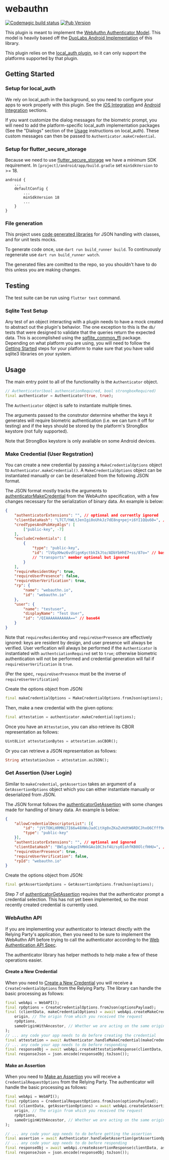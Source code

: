 # webauthn

[![Codemagic build status](https://api.codemagic.io/apps/633340e00c4aebaccd791790/633340e00c4aebaccd79178f/status_badge.svg)](https://codemagic.io/apps/633340e00c4aebaccd791790/633340e00c4aebaccd79178f/latest_build)
[![Pub Version](https://img.shields.io/pub/v/webauthn)](https://pub.dev/packages/webauthn)

This plugin is meant to implement the [WebAuthn Authenticator Model](https://www.w3.org/TR/webauthn/#sctn-authenticator-model). This model is heavily based off the [DuoLabs Android Implementation](https://github.com/duo-labs/android-webauthn-authenticator) of this library.

This plugin relies on the [local_auth plugin](https://pub.dev/packages/local_auth), so it can only support the platforms supported by that plugin.

## Getting Started

### Setup for local_auth

We rely on local_auth in the background, so you need to configure your apps to work properly
with this plugin. See the [iOS Integration](https://pub.dev/packages/local_auth#ios-integration) and [Android Integration](https://pub.dev/packages/local_auth#android-integration) sections.

If you want customize the dialog messages for the biometric prompt, you will need to add the platform-specific local_auth implementation packages (See the "Dialogs" section of the [Usage](https://pub.dev/packages/local_auth#usage) instructions on local_auth). These custom messages can then be passed to `Authenticator.makeCredential`.

### Setup for flutter_secure_storage

Because we need to use [flutter_secure_storage](https://pub.dev/packages/flutter_secure_storage) we have a minimum SDK requirement.
In `[project]/android/app/build.gradle` set `minSdkVersion` to >= 18.

```
android {
    ...
    defaultConfig {
        ...
        minSdkVersion 18
        ...
    }
}
```

### File generation

This project uses [code generated libraries](https://docs.flutter.dev/development/data-and-backend/json#serializing-json-using-code-generation-libraries) for JSON handling with classes, and for unit tests mocks.

To generate code once, use `dart run build_runner build`. To continuously regenerate use `dart run build_runner watch`.

The generated files are comitted to the repo, so you shouldn't have to do this unless you are making changes.

## Testing

The test suite can be run using `flutter test` command.

### Sqlite Test Setup

Any test of an object interacting with a plugin needs to have a mock created to abstract out the plugin's behavior. The one exception to this is the `db/` tests that were designed to validate that the queries return the expected data. This is accomplished using the [sqflite_common_ffi](https://pub.dev/packages/sqflite_common_ffi) package. Depending on what platform you are using, you will need to follow the [Getting Started](https://pub.dev/packages/sqflite_common_ffi#getting-started) steps for your platform to make sure that you have valid sqlite3 libraries on your system.

## Usage

The main entry point to all of the functionality is the `Authenticator` object.

```dart
// Authenticator(bool authencationRequired, bool strongboxRequired)
final authenticator = Authenticator(true, true);
```

The `Authenticator` object is safe to instantiate multiple times.

The arguments passed to the construtor determine whether the keys it generates will require biometric authentication (i.e. we can turn it off for testing) and if the keys should be stored by the platform's StrongBox keystore (not fully supported).

Note that StrongBox keystore is only available on some Android devices.

### Make Credential (User Regstration)

You can create a new credential by passing a `MakeCredentialOptions` object to `Authenticator.makeCredential()`. A `MakeCredentialOptions` object can be instantiated manually or can be deserialized from the following JSON format.

The JSON format mostly tracks the arguments to [authenticatorMakeCredential](https://www.w3.org/TR/webauthn/#sctn-op-make-cred) from the WebAuthn specification, with a few changes necessary for the serialization of binary data. An example is below:
```json
{
    "authenticatorExtensions": "", // optional and currently ignored
    "clientDataHash": "LTCT/hWLtJenIgi0oUhkJz7dE8ng+pej+i6YI1QQu60=", // base64
    "credTypesAndPubKeyAlgs": [
        ["public-key", -7]
    ],
    "excludeCredentials": [
        {
            "type": "public-key",
            "id": "lVGyXHwz6vdYignKyctbkIkJto/ADbYbHhE7+ss/87o=" // base64
            // "transports" member optional but ignored
        }
    ],
    "requireResidentKey": true,
    "requireUserPresence": false,
    "requireUserVerification": true,
    "rp": {
        "name": "webauthn.io",
        "id": "webauthn.io"
    },
    "user": {
        "name": "testuser",
        "displayName": "Test User",
        "id": "/QIAAAAAAAAAAA==" // base64
    }
}
```

Note that `requiresResidentKey` and `requireUserPresence` are effectively ignored: keys are resident by design, and user presence will always be verified. User verfication will always be performed if the `Authenticator` is instantiated with `authentciationRequired` set to `true`; otherwise biometric authentication will not be performed and credential generation will fail if `requireUserVerification` is `true`.

(Per the spec, `requireUserPresence` must be the inverse of `requireUserVerification`)

Create the options object from JSON:
```dart
final makeCredentialOptions = MakeCredentialOptions.fromJson(options);
```

Then, make a new credential with the given options:
```dart
final attestation = authenticator.makeCredential(options);
```

Once you have an `Attestation`, you can also retrieve its CBOR representation as follows:
```dart
Uint8List attestationBytes = attestation.asCBOR();
```

Or you can retrieve a JSON representation as follows:
```dart
String attestationJson = attestation.asJSON();
```

### Get Assertion (User Login)

Similar to `makeCredential`, `getAssertion` takes an argument of a `GetAssertionOptions` object which you can either instantiate manually or deserialized from JSON.

The JSON format follows the [authenticatorGetAssertion](https://www.w3.org/TR/webauthn/#sctn-op-get-assertion) with some changes made for handling of binary data. An example is below:

```json
{
    "allowCredentialDescriptorList": [{
        "id": "jVtTOKLHRMN17I66w48XWuJadCitXg0xZKaZvHdtW6RDCJhxO6Cfff9qbYnZiMQ1pl8CzPkXcXEHwpQYFknN2w==", // base64
        "type": "public-key"
    }],
    "authenticatorExtensions": "", // optional and ignored
    "clientDataHash": "BWlg/oAqeIhMHkGAo10C3sf4U/sy0IohfKB0OlcfHHU=", // base64
    "requireUserPresence": true,
    "requireUserVerification": false,
    "rpId": "webauthn.io"
}
```

Create the options object from JSON:
```dart
final getAssertionOptions = GetAssertionOptions.fromJson(options);
```

Step 7 of [authenticatorGetAssertion](https://www.w3.org/TR/webauthn/#sctn-op-get-assertion) requires that the authenticator prompt a credential selection. This has not yet been implemented, so the most recently created credential is currently used.

### WebAuthn API

If you are implementing your authenticator to interact directly with the Relying Party's application, then you need to be sure to implement the WebAuthn API before trying to call the authenticator according to the [Web Authentication API Spec](https://www.w3.org/TR/webauthn/#sctn-api).

The authenticator library has helper methods to help make a few of these operations easier.

#### Create a New Credential

When you need to [Create a New Credential](https://www.w3.org/TR/webauthn/#sctn-createCredential) you will receive a `CreateCredentialOptions` from the Relying Party. The library can handle the basic processing as follows:

```dart
final webApi = WebAPI();
final rpOptions = CreateCredentialOptions.fromJson(optionsPayload);
final (clientData, makeCredentialOptions) = await webApi.createMakeCredentialOptions(
    origin, // The origin from which you received the request
    rpOptions,
    sameOriginWithAncestor, // Whether we are acting on the same origin
);
// ... any code your app needs to do before creating the credential
final attestation = await Authenticator.handleMakeCredential(makeCredentialOptions);
// ... any code your app needs to do before responding
final responseObj = await webApi.createAttestationResponse(clientData, attestation);
final responseJson = json.encode(responseObj.toJson());
```

#### Make an Assertion

When you need to [Make an Assertion](https://www.w3.org/TR/webauthn/#sctn-getAssertion) you will receive a `CredentialRequestOptions` from the Relying Party. The authenticator will handle the basic processing as follows:

```dart
final webApi = WebAPI();
final rpOptions = CredentialRequestOptions.fromJson(optionsPayload);
final (clientData, getAssertionOptions) = await webApi.createGetAssertionOptions(
    origin, // The origin from which you received the request
    rpOptions,
    sameOriginWithAncestor, // Whether we are acting on the same origin
);

// ... any code your app needs to do before getting the assertion
final assertion = await Authenticator.handleGetAssertion(getAssertionOptions);
// ... any code your app needs to do before responding
final responseObj = await webApi.createAssertionResponse(clientData, assertion);
final responseJson = json.encode(responseObj.toJson());
```